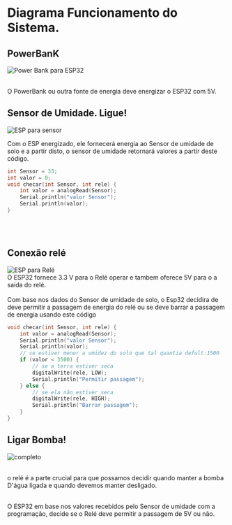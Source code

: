 # Diagrama Funcionamento do Sistema.

## PowerBanK
![Power Bank para ESP32](https://github.com/user-attachments/assets/7493dc4a-1b89-4c55-8a3d-a7ae3d29cea0)

<br> O PowerBank ou outra fonte de energia deve energizar o ESP32 com 5V.<br>

## Sensor de Umidade. Ligue!

![ESP para sensor](https://github.com/user-attachments/assets/be04140d-9e5a-4c85-8b87-e5f651b6486d)

Com o ESP energizado, ele fornecerá energia ao Sensor de umidade de solo e a partir disto, o sensor de umidade retornará valores a partir deste código.
```cpp
int Sensor = 33;
int valor = 0;
void checar(int Sensor, int rele) {
    int valor = analogRead(Sensor);
    Serial.println("valor Sensor");
    Serial.println(valor);
}
```
<br><br>
## Conexão relé
![ESP para Relé](https://github.com/user-attachments/assets/8a58f42c-e201-44e1-acd0-bbdc816d0e03)
<br>O ESP32 fornece 3.3 V para o Relé operar e tambem oferece 5V para o a saída do relé.<br>
<br>Com base nos dados do Sensor de umidade de solo, o Esp32 decidira de deve permitir a passagem de energia do relé ou se deve barrar a passagem de energia usando este código<br>

```cpp
void checar(int Sensor, int rele) {
    int valor = analogRead(Sensor);
    Serial.println("valor Sensor");
    Serial.println(valor);
    // se estiver menor a umidez do solo que tal quantia defult:1500
    if (valor < 3500) {
        // se a terra estiver seca
        digitalWrite(rele, LOW);
        Serial.println("Permitir passagem");
    } else {
        // se ela não estiver seca
        digitalWrite(rele, HIGH);
        Serial.println("Barrar passagem");
    }
}

```

## Ligar Bomba!

![completo](https://github.com/user-attachments/assets/e7d06e68-cde2-4d0a-8932-7a195a178bc4)

<br>o relé é a parte crucial para que possamos decidir quando manter a bomba D'água ligada e quando devemos manter desligado.

<br>O ESP32 em base nos valores recebidos pelo Sensor de umidade com a programação, decide se o Relé deve permitir a passagem de 5V ou não. 
<br><br>
